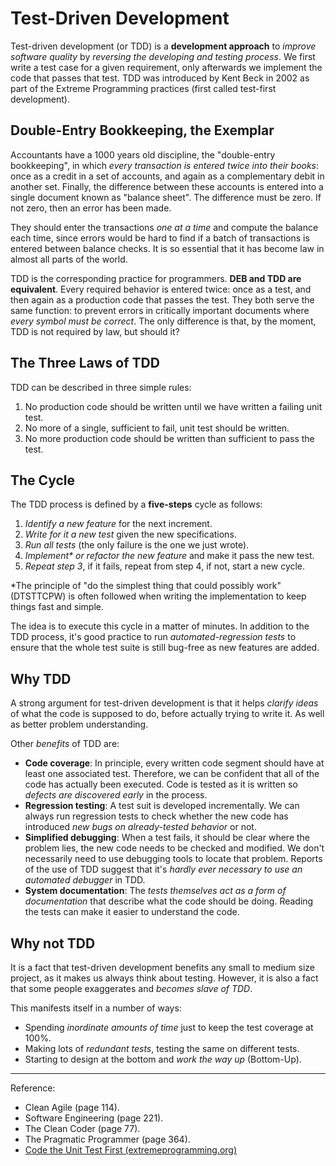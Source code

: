 # Test-Driven Development

Test-driven development (or TDD) is a **development approach** to *improve software quality* by *reversing the developing and testing process*. We first write a test case for a given requirement, only afterwards we implement the code that passes that test. TDD was introduced by Kent Beck in 2002 as part of the Extreme Programming practices (first called test-first development).

## Double-Entry Bookkeeping, the Exemplar

Accountants have a 1000 years old discipline, the "double-entry bookkeeping", in which *every transaction is entered twice into their books*: once as a credit in a set of accounts, and again as a complementary debit in another set. Finally, the difference between these accounts is entered into a single document known as "balance sheet". The difference must be zero. If not zero, then an error has been made.

They should enter the transactions *one at a time* and compute the balance each time, since errors would be hard to find if a batch of transactions is entered between balance checks. It is so essential that it has become law in almost all parts of the world.

TDD is the corresponding practice for programmers. **DEB and TDD are equivalent**. Every required behavior is entered twice: once as a test, and then again as a production code that passes the test. They both serve the same function: to prevent errors in critically important documents where *every symbol must be correct*. The only difference is that, by the moment, TDD is not required by law, but should it?

## The Three Laws of TDD

TDD can be described in three simple rules:

1. No production code should be written until we have written a failing unit test.
1. No more of a single, sufficient to fail, unit test should be written.
1. No more production code should be written than sufficient to pass the test.

## The Cycle

The TDD process is defined by a **five-steps** cycle as follows:

1. *Identify a new feature* for the next increment.
1. *Write for it a new test* given the new specifications.
1. *Run all tests* (the only failure is the one we just wrote).
1. *Implement\* or refactor the new feature* and make it pass the new test.
1. *Repeat step 3*, if it fails, repeat from step 4, if not, start a new cycle.

*The principle of "do the simplest thing that could possibly work" (DTSTTCPW) is often followed when writing the implementation to keep things fast and simple.

The idea is to execute this cycle in a matter of minutes. In addition to the TDD process, it's good practice to run *automated-regression tests* to ensure that the whole test suite is still bug-free as new features are added.

## Why TDD

A strong argument for test-driven development is that it helps *clarify ideas* of what the code is supposed to do, before actually trying to write it. As well as better problem understanding.

Other *benefits* of TDD are:

- **Code coverage**: In principle, every written code segment should have at least one associated test. Therefore, we can be confident that all of the code has actually been executed. Code is tested as it is written so *defects are discovered early* in the process.
- **Regression testing**: A test suit is developed incrementally. We can always run regression tests to check whether the new code has introduced *new bugs on already-tested behavior* or not.
- **Simplified debugging**: When a test fails, it should be clear where the problem lies, the new code needs to be checked and modified. We don't necessarily need to use debugging tools to locate that problem. Reports of the use of TDD suggest that it's *hardly ever necessary to use an automated debugger* in TDD.
- **System documentation**: The *tests themselves act as a form of documentation* that describe what the code should be doing. Reading the tests can make it easier to understand the code.

## Why not TDD

It is a fact that test-driven development benefits any small to medium size project, as it makes us always think about testing. However, it is also a fact that some people exaggerates and *becomes slave of TDD*.

This manifests itself in a number of ways:

- Spending *inordinate amounts of time* just to keep the test coverage at 100%.
- Making lots of *redundant tests*, testing the same on different tests.
- Starting to design at the bottom and *work the way up* (Bottom-Up).

---

Reference:

- Clean Agile (page 114).
- Software Engineering (page 221).
- The Clean Coder (page 77).
- The Pragmatic Programmer (page 364).
- [Code the Unit Test First (extremeprogramming.org)](http://www.extremeprogramming.org/rules/testfirst.html)
